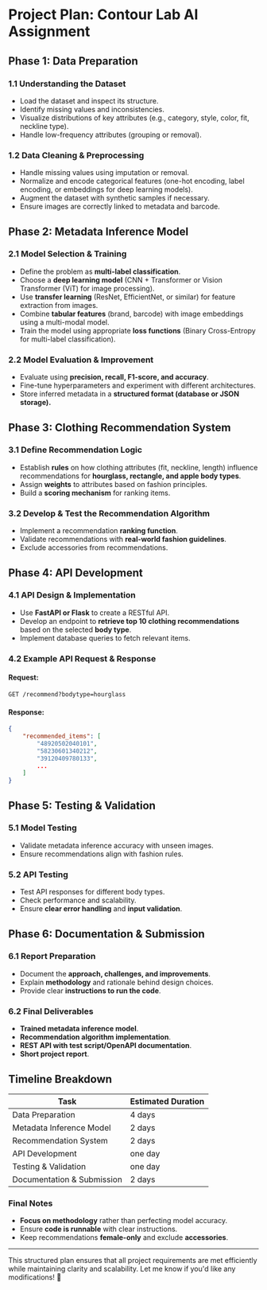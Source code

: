 
# **Project Plan: Contour Lab AI Assignment**

## **Phase 1: Data Preparation**
### **1.1 Understanding the Dataset**
- Load the dataset and inspect its structure.
- Identify missing values and inconsistencies.
- Visualize distributions of key attributes (e.g., category, style, color, fit, neckline type).
- Handle low-frequency attributes (grouping or removal).

### **1.2 Data Cleaning & Preprocessing**
- Handle missing values using imputation or removal.
- Normalize and encode categorical features (one-hot encoding, label encoding, or embeddings for deep learning models).
- Augment the dataset with synthetic samples if necessary.
- Ensure images are correctly linked to metadata and barcode.

## **Phase 2: Metadata Inference Model**
### **2.1 Model Selection & Training**
- Define the problem as **multi-label classification**.
- Choose a **deep learning model** (CNN + Transformer or Vision Transformer (ViT) for image processing).
- Use **transfer learning** (ResNet, EfficientNet, or similar) for feature extraction from images.
- Combine **tabular features** (brand, barcode) with image embeddings using a multi-modal model.
- Train the model using appropriate **loss functions** (Binary Cross-Entropy for multi-label classification).

### **2.2 Model Evaluation & Improvement**
- Evaluate using **precision, recall, F1-score, and accuracy**.
- Fine-tune hyperparameters and experiment with different architectures.
- Store inferred metadata in a **structured format (database or JSON storage).**

## **Phase 3: Clothing Recommendation System**
### **3.1 Define Recommendation Logic**
- Establish **rules** on how clothing attributes (fit, neckline, length) influence recommendations for **hourglass, rectangle, and apple body types**.
- Assign **weights** to attributes based on fashion principles.
- Build a **scoring mechanism** for ranking items.

### **3.2 Develop & Test the Recommendation Algorithm**
- Implement a recommendation **ranking function**.
- Validate recommendations with **real-world fashion guidelines**.
- Exclude accessories from recommendations.

## **Phase 4: API Development**
### **4.1 API Design & Implementation**
- Use **FastAPI or Flask** to create a RESTful API.
- Develop an endpoint to **retrieve top 10 clothing recommendations** based on the selected **body type**.
- Implement database queries to fetch relevant items.

### **4.2 Example API Request & Response**
#### Request:
```http
GET /recommend?bodytype=hourglass
```
#### Response:
```json
{
    "recommended_items": [
        "48920502040101",
        "58230601340212",
        "39120409780133",
        ...
    ]
}
```

## **Phase 5: Testing & Validation**
### **5.1 Model Testing**
- Validate metadata inference accuracy with unseen images.
- Ensure recommendations align with fashion rules.

### **5.2 API Testing**
- Test API responses for different body types.
- Check performance and scalability.
- Ensure **clear error handling** and **input validation**.

## **Phase 6: Documentation & Submission**
### **6.1 Report Preparation**
- Document the **approach, challenges, and improvements**.
- Explain **methodology** and rationale behind design choices.
- Provide clear **instructions to run the code**.

### **6.2 Final Deliverables**
- **Trained metadata inference model**.
- **Recommendation algorithm implementation**.
- **REST API with test script/OpenAPI documentation**.
- **Short project report**.

## **Timeline Breakdown**
| Task | Estimated Duration |
|-------|------------------|
| Data Preparation | 4 days |
| Metadata Inference Model | 2 days |
| Recommendation System | 2 days |
| API Development | one day |
| Testing & Validation | one day |
| Documentation & Submission | 2 days |

### **Final Notes**
- **Focus on methodology** rather than perfecting model accuracy.
- Ensure **code is runnable** with clear instructions.
- Keep recommendations **female-only** and exclude **accessories**.

---

This structured plan ensures that all project requirements are met efficiently while maintaining clarity and scalability. Let me know if you'd like any modifications! 🚀

